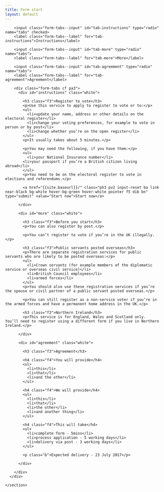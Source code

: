 ```yaml
---
title: Form start
layout: default
---
```


<section class="pa3">
      <div class="cf mw8 center">

        <input class="form-tabs--input" id="tab-instructions" type="radio" name="tabs" checked>
        <label class="form-tabs--label" for="tab-instructions">Instructions</label>

        <input class="form-tabs--input" id="tab-more" type="radio" name="tabs">
        <label class="form-tabs--label" for="tab-more">More</label>

        <input class="form-tabs--input" id="tab-agreement" type="radio" name="tabs">
        <label class="form-tabs--label" for="tab-agreement">Agreement</label>

        <div class="form-tabs cf pa3">
          <div id="instructions" class="white">

            <h3 class="f3">Register to vote</h3>
            <p>Use this service to apply to register to vote or to:</p>
            <ul>
              <li>update your name, address or other details on the electoral register</li>
              <li>change your voting preferences, for example to vote in person or by post</li>
              <li>change whether you’re on the open register</li>
            </ul>
            <p>It usually takes about 5 minutes.</p>

            <p>You may need the following, if you have them:</p>
            <ul>
              <li>your National Insurance number</li>
            <li>your passport if you’re a British citizen living abroad</li>
            </ul>
            <p>You need to be on the electoral register to vote in elections and referendums.</p>

            <a href="{{site.baseurl}}/" class="ph3 pv2 input-reset ba link near-black bg-white hover-bg-green hover-white pointer f5 dib bn" type="submit" value="Start now">Start now</a>
            
          </div>

          <div id="more" class="white">
            
            <h3 class="f3">Before you start</h3>
            <p>You can also register by post.</p>

            <p>You can’t register to vote if you’re in the UK illegally.</p>

            <h3 class="f3">Public servants posted overseas</h3>
            <p>There are separate registration services for public servants who are likely to be posted overseas:</p>
            <ul>
              <li>Crown servants (for example members of the diplomatic service or overseas civil service)</li>
              <li>British Council employees</li>
              <li>armed forces</li>
            </ul>
            <p>You should also use these registration services if you’re the spouse or civil partner of a public servant posted overseas.</p>

            <p>You can still register as a non-service voter if you’re in the armed forces and have a permanent home address in the UK.</p>

            <h3 class="f3">Northern Ireland</h3>
            <p>This service is for England, Wales and Scotland only. You’ll need to register using a different form if you live in Northern Ireland.</p>
            
          </div>

          <div id="agreement" class="white">

            <h3 class="f3">Agreement</h3>

            <h4 class="f4">You will provide</h4>
            <ul>
              <li>this</li>
              <li>that</li>
              <li>and the other</li>
            </ul>

            <h4 class="f4">We will provide</h4>
            <ul>
              <li>this</li>
              <li>that</li>
              <li>the other</li>
              <li>and another thing</li>
            </ul>

            <h4 class="f4">This will take</h4>
            <ul>
              <li>complete form - 5mins</li>
              <li>process application - 5 working days</li>
              <li>delivery via post - 3 working days</li>
            </ul>

            <p class="b">Expected delivery - 23 July 2017</p>

          </div>

        </div>
      </div>

    </section>

